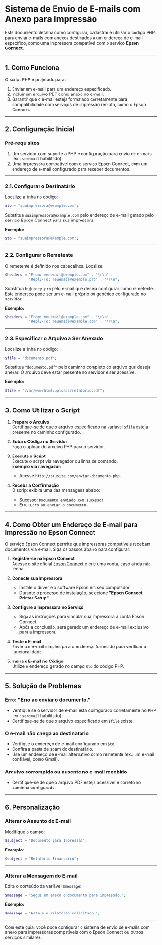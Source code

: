 # Sistema de Envio de E-mails com Anexo para Impressão

Este documento detalha como configurar, cadastrar e utilizar o código PHP para enviar e-mails com anexos destinados a um endereço de e-mail específico, como uma impressora compatível com o serviço **Epson Connect**.

---

## **1. Como Funciona**

O script PHP é projetado para:
1. Enviar um e-mail para um endereço especificado.
2. Incluir um arquivo PDF como anexo no e-mail.
3. Garantir que o e-mail esteja formatado corretamente para compatibilidade com serviços de impressão remota, como o Epson Connect.

---

## **2. Configuração Inicial**

### **Pré-requisitos**
1. Um servidor com suporte a PHP e configuração para envio de e-mails (ex.: `sendmail` habilitado).
2. Uma impressora compatível com o serviço Epson Connect, com um endereço de e-mail configurado para receber documentos.

---

### **2.1. Configurar o Destinatário**

Localize a linha no código:

```php
$to = "suaimpressora@example.com";
```

Substitua `suaimpressora@example.com` pelo endereço de e-mail gerado pelo serviço Epson Connect para sua impressora.

**Exemplo:**
```php
$to = "suaimpressora@example.com";
```

---

### **2.2. Configurar o Remetente**

O remetente é definido nos cabeçalhos. Localize:

```php
$headers = "From: meuemail@exemplo.com" . "\r\n" .
           "Reply-To: meuemail@exemplo.pro" . "\r\n";
```

Substitua `hi@ubity.pro` pelo e-mail que deseja configurar como remetente. Este endereço pode ser um e-mail próprio ou genérico configurado no servidor.

**Exemplo:**
```php
$headers = "From: meuemail@example.com" . "\r\n" .
           "Reply-To: meuemail@example.com" . "\r\n";
```

---

### **2.3. Especificar o Arquivo a Ser Anexado**

Localize a linha no código:

```php
$file = "documento.pdf";
```

Substitua `"documento.pdf"` pelo caminho completo do arquivo que deseja anexar. O arquivo deve estar presente no servidor e ser acessível.

**Exemplo:**
```php
$file = "/var/www/html/uploads/relatorio.pdf";
```

---

## **3. Como Utilizar o Script**

1. **Prepare o Arquivo**  
   Certifique-se de que o arquivo especificado na variável `$file` esteja presente no caminho configurado.

2. **Suba o Código no Servidor**  
   Faça o upload do arquivo PHP para o servidor.

3. **Execute o Script**  
   Execute o script via navegador ou linha de comando.  
   **Exemplo via navegador:**  
   - Acesse `http://seusite.com/enviar-documento.php`.

4. **Receba a Confirmação**  
   O script exibirá uma das mensagens abaixo:
   - Sucesso: `Documento enviado com sucesso!`
   - Erro: `Erro ao enviar o documento.`

---

## **4. Como Obter um Endereço de E-mail para Impressão no Epson Connect**

O serviço Epson Connect permite que impressoras compatíveis recebam documentos via e-mail. Siga os passos abaixo para configurar:

1. **Registre-se no Epson Connect**  
   Acesse o site oficial [Epson Connect](https://www.epsonconnect.com/) e crie uma conta, caso ainda não tenha.

2. **Conecte sua Impressora**  
   - Instale o driver e o software Epson em seu computador.
   - Durante o processo de instalação, selecione **"Epson Connect Printer Setup"**.

3. **Configure a Impressora no Serviço**  
   - Siga as instruções para vincular sua impressora à conta Epson Connect.
   - Após a conclusão, será gerado um endereço de e-mail exclusivo para a impressora.

4. **Teste o E-mail**  
   Envie um e-mail simples para o endereço fornecido para verificar a funcionalidade.

5. **Insira o E-mail no Código**  
   Utilize o endereço gerado no campo `$to` do código PHP.

---

## **5. Solução de Problemas**

### **Erro: "Erro ao enviar o documento."**
- Verifique se o servidor de e-mail está configurado corretamente no PHP (ex.: `sendmail` habilitado).
- Certifique-se de que o arquivo especificado em `$file` existe.

### **O e-mail não chega ao destinatário**
- Verifique o endereço de e-mail configurado em `$to`.
- Confira a pasta de spam do destinatário.
- Use um endereço de e-mail alternativo como remetente (ex.: um e-mail confiável, como Gmail).

### **Arquivo corrompido ou ausente no e-mail recebido**
- Certifique-se de que o arquivo PDF esteja acessível e correto no caminho configurado.

---

## **6. Personalização**

### Alterar o Assunto do E-mail
Modifique o campo:
```php
$subject = "Documento para Impressão";
```

**Exemplo:**
```php
$subject = "Relatório Financeiro";
```

---

### Alterar a Mensagem do E-mail
Edite o conteúdo da variável `$message`:
```php
$message = "Segue em anexo o documento para impressão.";
```

**Exemplo:**
```php
$message = "Este é o relatório solicitado.";
```

---

Com este guia, você pode configurar o sistema de envio de e-mails com anexo para impressoras compatíveis com o Epson Connect ou outros serviços similares.
